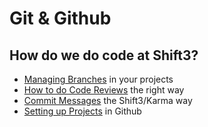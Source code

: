 # Git & Github

## How do we do code at Shift3?

- [Managing Branches](branching.md) in your projects
- [How to do Code Reviews](code-reviews.md) the right way
- [Commit Messages](commits.md) the Shift3/Karma way
- [Setting up Projects](project-setup.md) in Github

